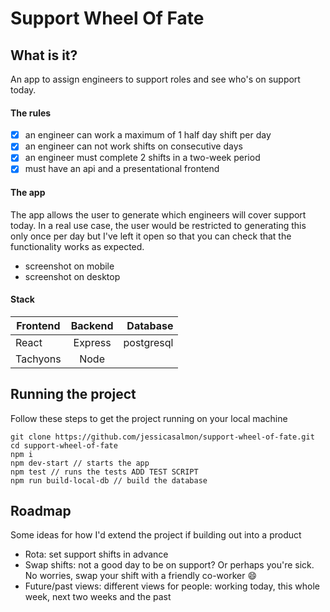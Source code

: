 # Support Wheel Of Fate

## What is it?
An app to assign engineers to support roles and see who's on support today.

#### The rules
- [x] an engineer can work a maximum of 1 half day shift per day
- [x] an engineer can not work shifts on consecutive days
- [x] an engineer must complete 2 shifts in a two-week period
- [x] must have an api and a presentational frontend

#### The app
The app allows the user to generate which engineers will cover support today. In a real use case, the user would be restricted to generating this only once per day but I've left it open so that you can check that the functionality works as expected.

- screenshot on mobile
- screenshot on desktop

#### Stack

| Frontend      | Backend       | Database   |
| ------------- |:-------------:| ----------:|
| React         | Express       | postgresql |
| Tachyons      | Node          |            |


## Running the project
Follow these steps to get the project running on your local machine
```
git clone https://github.com/jessicasalmon/support-wheel-of-fate.git
cd support-wheel-of-fate
npm i
npm dev-start // starts the app
npm test // runs the tests ADD TEST SCRIPT
npm run build-local-db // build the database
```

## Roadmap
Some ideas for how I'd extend the project if building out into a product

- Rota: set support shifts in advance
- Swap shifts: not a good day to be on support? Or perhaps you're sick. No worries, swap your shift with a friendly co-worker :smile:
- Future/past views: different views for people: working today, this whole week, next two weeks and the past
